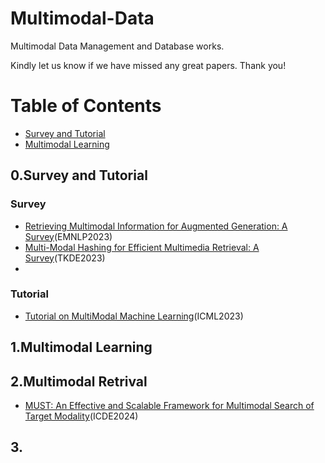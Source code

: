 # Multimodal-Data
Multimodal Data Management and Database works.

Kindly let us know if we have missed any great papers. Thank you!

Table of Contents
=================

* [Survey and Tutorial](#survey-and-tutorial)
* [Multimodal Learning](#multimodal-learning)

## 0.Survey and Tutorial

### Survey

* [Retrieving Multimodal Information for Augmented Generation: A Survey](https://arxiv.org/pdf/2303.10868.pdf)(EMNLP2023)
* [Multi-Modal Hashing for Efficient Multimedia Retrieval: A Survey](https://www.computer.org/csdl/journal/tk/2024/01/10144360/1NJh8b1uwKs)(TKDE2023)
* []()

### Tutorial
* [Tutorial on MultiModal Machine Learning](https://cmu-multicomp-lab.github.io/mmml-tutorial/icml2023/)(ICML2023)
## 1.Multimodal Learning

## 2.Multimodal Retrival 
* [MUST: An Effective and Scalable Framework for Multimodal Search of Target Modality](https://arxiv.org/pdf/2312.06397.pdf)(ICDE2024)
## 3.

